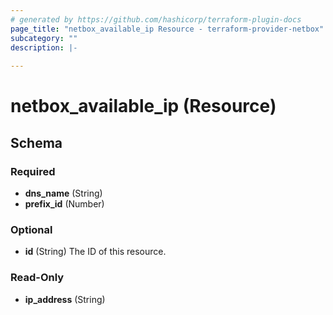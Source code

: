 ```yaml
---
# generated by https://github.com/hashicorp/terraform-plugin-docs
page_title: "netbox_available_ip Resource - terraform-provider-netbox"
subcategory: ""
description: |-
  
---
```


# netbox_available_ip (Resource)





<!-- schema generated by tfplugindocs -->
## Schema

### Required

- **dns_name** (String)
- **prefix_id** (Number)

### Optional

- **id** (String) The ID of this resource.

### Read-Only

- **ip_address** (String)


